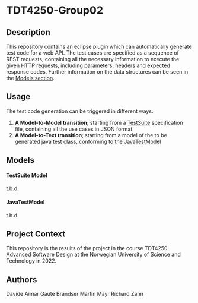 # TDT4250-Group02

## Description
This repository contains an eclipse plugin which can automatically generate test code for a web API. The test cases are specified as a sequence of REST requests, containing all the necessary information to execute the given HTTP requests, including parameters, headers and expected response codes. Further information on the data structures can be seen in the [Models section](#Models).

## Usage
The test code generation can be triggered in different ways.
1. **A Model-to-Model transition**; starting from a [TestSuite](#Models) specification file, containing all the use cases in JSON format
2. **A Model-to-Text transition**; starting from a model of the to be generated java test class, conforming to the [JavaTestModel](#Models)

## Models

#### TestSuite Model
t.b.d.

#### JavaTestModel
t.b.d.

## Project Context
This repository is the results of the project in the course TDT4250 Advanced Software Design at the Norwegian University of Science and Technology in 2022.

## Authors
Davide Aimar
Gaute Brandser
Martin Mayr
Richard Zahn
